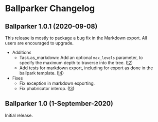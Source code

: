 # Ballparker Changelog

<!--
SPDX-License-Identifier: CC0-1.0
SPDX-FileCopyrightText: 2020 Collabora, Ltd. and the Ballparker contributors
-->

## Ballparker 1.0.1 (2020-09-08)

This release is mostly to package a bug fix in the Markdown export. All users
are encouraged to upgrade.

- Additions
  - Task.as_markdown: Add an optional `max_levels` parameter, to specify the
    maximum depth to traverse into the tree.
    ([!2](https://gitlab.com/ryanpavlik/ballparker/merge_requests/2))
  - Add tests for markdown export, including for export as done in the ballpark
    template.
    ([!4](https://gitlab.com/ryanpavlik/ballparker/merge_requests/4))
- Fixes
  - Fix exception in markdown exporting.
  - Fix phabricator interop.
    ([!3](https://gitlab.com/ryanpavlik/ballparker/merge_requests/3))

## Ballparker 1.0 (1-September-2020)

Initial release.
